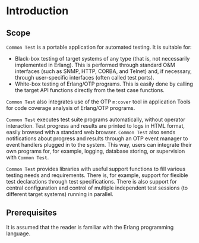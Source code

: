 <!--
%CopyrightBegin%

Copyright Ericsson AB 2023-2024. All Rights Reserved.

Licensed under the Apache License, Version 2.0 (the "License");
you may not use this file except in compliance with the License.
You may obtain a copy of the License at

    http://www.apache.org/licenses/LICENSE-2.0

Unless required by applicable law or agreed to in writing, software
distributed under the License is distributed on an "AS IS" BASIS,
WITHOUT WARRANTIES OR CONDITIONS OF ANY KIND, either express or implied.
See the License for the specific language governing permissions and
limitations under the License.

%CopyrightEnd%
-->
# Introduction

## Scope

`Common Test` is a portable application for automated testing. It is suitable
for:

- Black-box testing of target systems of any type (that is, not necessarily
  implemented in Erlang). This is performed through standard O&M interfaces
  (such as SNMP, HTTP, CORBA, and Telnet) and, if necessary, through
  user-specific interfaces (often called test ports).
- White-box testing of Erlang/OTP programs. This is easily done by calling the
  target API functions directly from the test case functions.

`Common Test` also integrates use of the OTP `m:cover` tool in application Tools
for code coverage analysis of Erlang/OTP programs.

`Common Test` executes test suite programs automatically, without operator
interaction. Test progress and results are printed to logs in HTML format,
easily browsed with a standard web browser. `Common Test` also sends
notifications about progress and results through an OTP event manager to event
handlers plugged in to the system. This way, users can integrate their own
programs for, for example, logging, database storing, or supervision with
`Common Test`.

`Common Test` provides libraries with useful support functions to fill various
testing needs and requirements. There is, for example, support for flexible test
declarations through test specifications. There is also support for central
configuration and control of multiple independent test sessions (to different
target systems) running in parallel.

## Prerequisites

It is assumed that the reader is familiar with the Erlang programming language.
